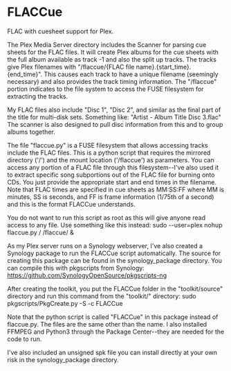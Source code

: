 # FLACCue
FLAC with cuesheet support for Plex.

The Plex Media Server directory includes the Scanner for parsing cue sheets
for the FLAC files. It will create Plex albums for the cue sheets with the
full album available as track -1 and also the split up tracks. The tracks
give Plex filenames with "/flaccue/{FLAC file name}.{start_time}.{end_time}".
This causes each track to have a unique filename (seemingly necessary) and
also provides the track timing information. The "/flaccue" portion indicates
to the file system to access the FUSE filesystem for extracting the tracks.

My FLAC files also include "Disc 1", "Disc 2", and similar as the final
part of the title for multi-disk sets. Something like:
"Artist - Album Title Disc 3.flac"
The scanner is also designed to pull disc information from this and to group
albums together.

The file "flaccue.py" is a FUSE filesystem that allows accessing tracks include
the FLAC files. This is a python script that requires the mirrored directory ('/')
and the mount location ('/flaccue') as parameters. You can access any portion
of a FLAC file through this filesystem--I've also used it to extract specific
song subportions out of the FLAC file for burning onto CDs. You just provide
the appropriate start and end times in the filename. Note that FLAC times are
specified in cue sheets as MM:SS:FF where MM is minutes, SS is seconds, and
FF is frame information (1/75th of a second) and this is the format FLACCue
understands.

You do not want to run this script as root as this will give anyone read
access to any file. Use something like this instead:
sudo --user=plex nohup flaccue.py / /flaccue/ &


As my Plex server runs on a Synology webserver, I've also created a Synology
package to run the FLACCue script automatically. The source for creating this
package can be found in the synology_package directory. You can compile this
with pkgscripts from Synology:
https://github.com/SynologyOpenSource/pkgscripts-ng

After creating the toolkit, you put the FLACCue folder in the "toolkit/source"
directory and run this command from the "toolkit/" directory:
sudo pkgscripts/PkgCreate.py -S -c FLACCue

Note that the python script is called "FLACCue" in this package instead of
flaccue.py. The files are the same other than the name. I also installed
FFMPEG and Python3 through the Package Center--they are needed for the code
to run.

I've also included an unsigned spk file you can install directly at your own
risk in the synology_package directory.
